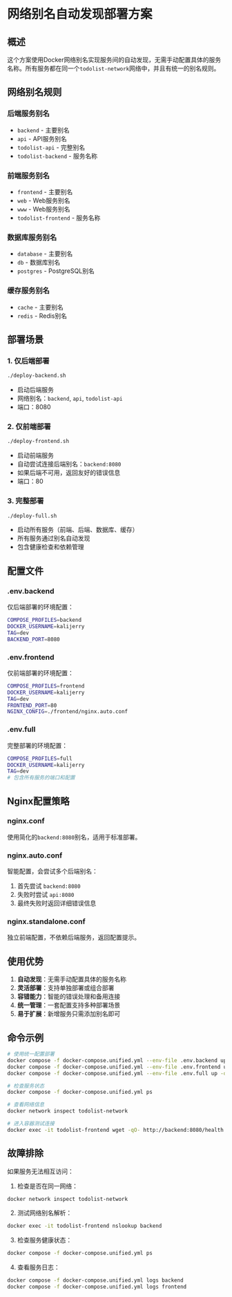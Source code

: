 # 网络别名自动发现部署方案

## 概述

这个方案使用Docker网络别名实现服务间的自动发现，无需手动配置具体的服务名称。所有服务都在同一个`todolist-network`网络中，并且有统一的别名规则。

## 网络别名规则

### 后端服务别名
- `backend` - 主要别名
- `api` - API服务别名
- `todolist-api` - 完整别名
- `todolist-backend` - 服务名称

### 前端服务别名
- `frontend` - 主要别名
- `web` - Web服务别名
- `www` - Web服务别名
- `todolist-frontend` - 服务名称

### 数据库服务别名
- `database` - 主要别名
- `db` - 数据库别名
- `postgres` - PostgreSQL别名

### 缓存服务别名
- `cache` - 主要别名
- `redis` - Redis别名

## 部署场景

### 1. 仅后端部署
```bash
./deploy-backend.sh
```
- 启动后端服务
- 网络别名：`backend`, `api`, `todolist-api`
- 端口：8080

### 2. 仅前端部署
```bash
./deploy-frontend.sh
```
- 启动前端服务
- 自动尝试连接后端别名：`backend:8080`
- 如果后端不可用，返回友好的错误信息
- 端口：80

### 3. 完整部署
```bash
./deploy-full.sh
```
- 启动所有服务（前端、后端、数据库、缓存）
- 所有服务通过别名自动发现
- 包含健康检查和依赖管理

## 配置文件

### .env.backend
仅后端部署的环境配置：
```bash
COMPOSE_PROFILES=backend
DOCKER_USERNAME=kalijerry
TAG=dev
BACKEND_PORT=8080
```

### .env.frontend
仅前端部署的环境配置：
```bash
COMPOSE_PROFILES=frontend
DOCKER_USERNAME=kalijerry
TAG=dev
FRONTEND_PORT=80
NGINX_CONFIG=./frontend/nginx.auto.conf
```

### .env.full
完整部署的环境配置：
```bash
COMPOSE_PROFILES=full
DOCKER_USERNAME=kalijerry
TAG=dev
# 包含所有服务的端口和配置
```

## Nginx配置策略

### nginx.conf
使用简化的`backend:8080`别名，适用于标准部署。

### nginx.auto.conf
智能配置，会尝试多个后端别名：
1. 首先尝试 `backend:8080`
2. 失败时尝试 `api:8080`
3. 最终失败时返回详细错误信息

### nginx.standalone.conf
独立前端配置，不依赖后端服务，返回配置提示。

## 使用优势

1. **自动发现**：无需手动配置具体的服务名称
2. **灵活部署**：支持单独部署或组合部署
3. **容错能力**：智能的错误处理和备用连接
4. **统一管理**：一套配置支持多种部署场景
5. **易于扩展**：新增服务只需添加别名即可

## 命令示例

```bash
# 使用统一配置部署
docker compose -f docker-compose.unified.yml --env-file .env.backend up -d
docker compose -f docker-compose.unified.yml --env-file .env.frontend up -d
docker compose -f docker-compose.unified.yml --env-file .env.full up -d

# 检查服务状态
docker compose -f docker-compose.unified.yml ps

# 查看网络信息
docker network inspect todolist-network

# 进入容器测试连接
docker exec -it todolist-frontend wget -qO- http://backend:8080/health
```

## 故障排除

如果服务无法相互访问：

1. 检查是否在同一网络：
```bash
docker network inspect todolist-network
```

2. 测试网络别名解析：
```bash
docker exec -it todolist-frontend nslookup backend
```

3. 检查服务健康状态：
```bash
docker compose -f docker-compose.unified.yml ps
```

4. 查看服务日志：
```bash
docker compose -f docker-compose.unified.yml logs backend
docker compose -f docker-compose.unified.yml logs frontend
```